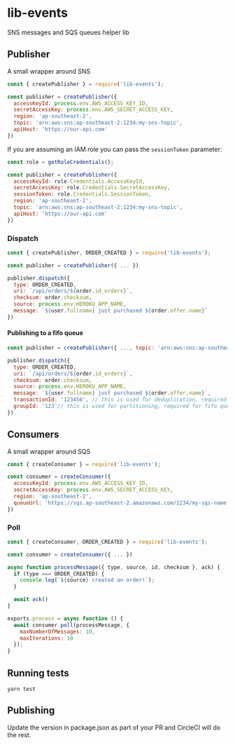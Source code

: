 # lib-events

SNS messages and SQS queues helper lib

## Publisher

A small wrapper around SNS

```js
const { createPublisher } = require('lib-events');

const publisher = createPublisher({
  accessKeyId: process.env.AWS_ACCESS_KEY_ID,
  secretAccessKey: process.env.AWS_SECRET_ACCESS_KEY,
  region: 'ap-southeast-2',
  topic: 'arn:aws:sns:ap-southeast-2:1234:my-sns-topic',
  apiHost: 'https://our-api.com'
})
```

If you are assuming an IAM role you can pass the `sessionToken` parameter:

```js
const role = getRoleCredentials();

const publisher = createPublisher({
  accessKeyId: role.Credentials.AccessKeyId,
  secretAccessKey: role.Credentials.SecretAccessKey,
  sessionToken: role.Credentials.SessionToken,
  region: 'ap-southeast-2',
  topic: 'arn:aws:sns:ap-southeast-2:1234:my-sns-topic',
  apiHost: 'https://our-api.com'
})
```


### Dispatch

```js
const { createPublisher, ORDER_CREATED } = require('lib-events');

const publisher = createPublisher({ ... })

publisher.dispatch({
  type: ORDER_CREATED,
  uri: `/api/orders/${order.id_orders}`,
  checksum: order.checksum,
  source: process.env.HEROKU_APP_NAME,
  message: `${user.fullname} just purchased ${order.offer.name}`
})
```

#### Publishing to a fifo queue

```js
const publisher = createPublisher({ ..., topic: 'arn:aws:sns:ap-southeast-2:1234:my-fifo-topic.fifo' })

publisher.dispatch({
  type: ORDER_CREATED,
  uri: `/api/orders/${order.id_orders}`,
  checksum: order.checksum,
  source: process.env.HEROKU_APP_NAME,
  message: `${user.fullname} just purchased ${order.offer.name}`,
  transactionId: '123456', // this is used for deduplication, required for fifo queues
  groupId: '123'// this is used for partitioning, required for fifo queues
})
```

## Consumers

A small wrapper around SQS

```js
const { createConsumer } = require('lib-events');

const consumer = createConsumer({
  accessKeyId: process.env.AWS_ACCESS_KEY_ID,
  secretAccessKey: process.env.AWS_SECRET_ACCESS_KEY,
  region: 'ap-southeast-2',
  queueUrl: 'https://sqs.ap-southeast-2.amazonaws.com/1234/my-sqs-name'
})
```

### Poll

```js
const { createConsumer, ORDER_CREATED } = require('lib-events');

const consumer = createConsumer({ ... })

async function processMessage({ type, source, id, checksum }, ack) {
  if (type === ORDER_CREATED) {
    console.log(`${source} created an order!`);
  }

  await ack()
}

exports.process = async function () {
  await consumer.poll(processMessage, {
    maxNumberOfMessages: 10,
    maxIterations: 10
  });
}
```

## Running tests

```
yarn test
```

## Publishing

Update the version in package.json as part of your PR and CircleCI will do the rest.
